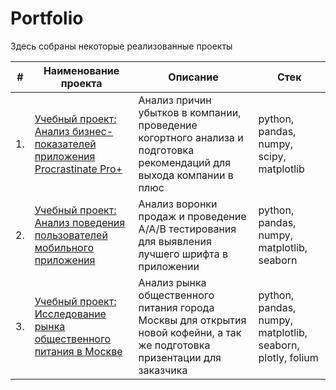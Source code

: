 # Portfolio

Здесь собраны некоторые реализованные проекты

| #    | Наименование проекта                | Описание                                                     | Стек                                                         |
| ---- | ------------------------------------------------------------ | ------------------------------------------------------------ | ------------------------------------------------------------ |
| 1.   | [Учебный проект: Анализ бизнес-показателей приложения Procrastinate Pro+](https://github.com/IdiatullinaDi/Project/blob/main/Procrastinate_app/Procrastinate_app.ipynb) | Анализ причин убытков в компании, проведение когортного анализа и подготовка рекомендаций для выхода компании в плюс | python, pandas, numpy, scipy, matplotlib       |
| 2.   | [Учебный проект: Анализ поведения пользователей мобильного приложения](https://github.com/IdiatullinaDi/Project/blob/main/Mobile_app_analysis/mobile_app_analysis.ipynb) | Анализ воронки продаж и проведение А/А/В тестирования для выявления лучшего шрифта в приложении | python, pandas, numpy, matplotlib, seaborn |
| 3.   | [Учебный проект: Исследование рынка общественного питания в Москве](https://github.com/IdiatullinaDi/Project/blob/main/Project_Moscow/project_moscow_part2-2.ipynb) | Анализ рынка общественного питания города Москвы для открытия новой кофейни, а так же подготовка призентации для заказчика | python, pandas, numpy, matplotlib, seaborn, plotly, folium |
